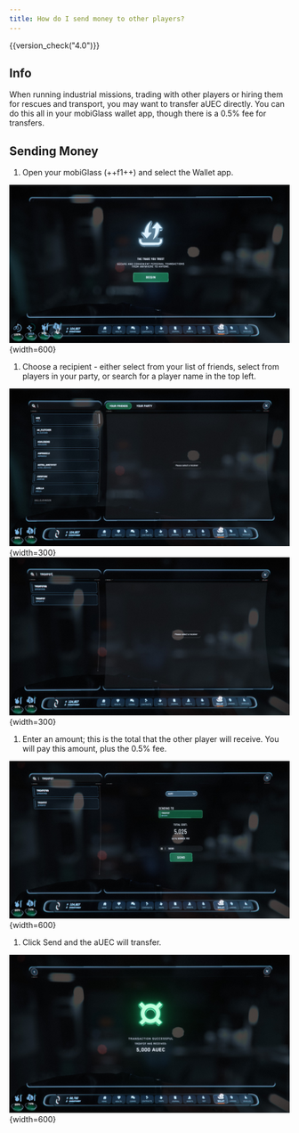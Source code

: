 ```yaml
---
title: How do I send money to other players?
---
```


{{version_check("4.0")}}

## Info

When running industrial missions, trading with other players or hiring them for
rescues and transport, you may want to transfer aUEC directly. You can do this
all in your mobiGlass wallet app, though there is a 0.5% fee for transfers.

## Sending Money

1. Open your mobiGlass (++f1++) and select the Wallet app.

![Wallet App](./images/send-money/wallet.jpg){width=600}

1. Choose a recipient - either select from your list of friends, select from
players in your party, or search for a player name in the top left.

![Friends List](./images/send-money/friends.jpg){width=300}
![Search](./images/send-money/search.jpg){width=300}

1. Enter an amount; this is the total that the other player will receive. You
will pay this amount, plus the 0.5% fee.

![Amount](./images/send-money/amount.jpg){width=600}

1. Click Send and the aUEC will transfer.

![Sent](./images/send-money/sent.jpg){width=600}
